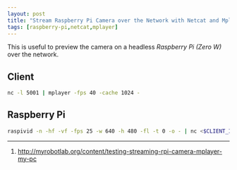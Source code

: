 ```yaml
---
layout: post
title: "Stream Raspberry Pi Camera over the Network with Netcat and Mplayer"
tags: [raspberry-pi,netcat,mplayer]
---
```


This is useful to preview the camera on a headless *Raspberry Pi (Zero W)* over the network.

## Client
```bash
nc -l 5001 | mplayer -fps 40 -cache 1024 -
```

## Raspberry Pi
```bash
raspivid -n -hf -vf -fps 25 -w 640 -h 480 -fl -t 0 -o - | nc <$CLIENT_IP> 5001
```

---
1. <http://myrobotlab.org/content/testing-streaming-rpi-camera-mplayer-my-pc>
